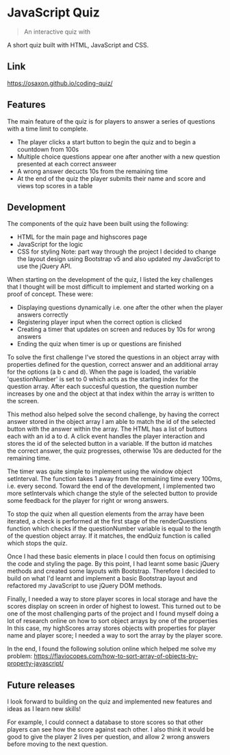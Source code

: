 # JavaScript Quiz
> An interactive quiz with 

A short quiz built with HTML, JavaScript and CSS.

## Link

https://osaxon.github.io/coding-quiz/ 

## Features

The main feature of the quiz is for players to answer a series of questions with a time limit to complete. 
* The player clicks a start button to begin the quiz and to begin a countdown from 100s
* Multiple choice questions appear one after another with a new question presented at each correct answeer
* A wrong answer decucts 10s from the remaining time
* At the end of the quiz the player submits their name and score and views top scores in a table

## Development

The components of the quiz have been built using the following:
* HTML for the main page and highscores page
* JavaScript for the logic
* CSS for styling 
Note: part way through the project I decided to change the layout design using Bootstrap v5 and also updated my JavaScript to use the jQuery API.

When starting on the development of the quiz, I listed the key challenges that I thought will be most difficult to implement and started working on a proof of concept. These were:
* Displaying questions dynamically i.e. one after the other when the player answers correctly
* Registering player input when the correct option is clicked
* Creating a timer that updates on screen and reduces by 10s for wrong answers
* Ending the quiz when timer is up or questions are finished

To solve the first challenge I've stored the questions in an object array with properties defined for the question, correct answer and an additional array for the options (a b c and d). When the page is loaded, the variable 'questionNumber' is set to 0 which acts as the starting index for the question array. After each succesful question, the question number increases by one and the object at that index within the array is written to the screen.

This method also helped solve the second challenge, by having the correct answer stored in the object array I am able to match the id of the selected button with the answer within the array. The HTML has a list of buttons each with an id a to d. A click event handles the player interaction and stores the id of the selected button in a variable. If the button id matches the correct answer, the quiz progresses, otherwise 10s are deducted for the remaining time.

The timer was quite simple to implement using the window object setInterval. The function takes 1 away from the remaining time every 100ms, i.e. every second. Toward the end of the development, I implemented two more setIntervals which change the style of the selected button to provide some feedback for the player for right or wrong answers.

To stop the quiz when all question elements from the array have been iterated, a check is performed at the first stage of the renderQuestions function which checks if the questionNumber variable is equal to the length of the question object array. If it matches, the endQuiz function is called which stops the quiz.

Once I had these basic elements in place I could then focus on optimising the code and styling the page. By this point, I had learnt some basic jQuery methods and created some layouts with Bootstrap. Therefore I decided to build on what I'd learnt and implement a basic Bootstrap layout and refactored my JavaScript to use jQuery DOM methods. 

Finally, I needed a way to store player scores in local storage and have the scores display on screen in order of highest to lowest. This turned out to be one of the most challenging parts of the project and I found myself doing a lot of research online on how to sort object arrays by one of the properties In this case, my highScores array stores objects with properties for player name and player score; I needed a way to sort the array by the player score.

In the end, I found the following solution online which helped me solve my problem:  https://flaviocopes.com/how-to-sort-array-of-objects-by-property-javascript/ 

## Future releases

I look forward to building on the quiz and implemented new features and ideas as I learn new skills!

For example, I could connect a database to store scores so that other players can see how the score against each other.
I also think it would be good to give the player 2 lives per question, and allow 2 wrong answers before moving to the next question. 